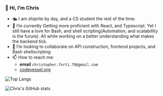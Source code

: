  
### 👋 Hi, I’m Chris
- 🛳️ I am shiprite by day, and a CS student the rest of the time.
- 🌱 I’m currently Getting more proficient with React, and Typescript. Yet I still have a love for Bash, and shell scripting(Automation, and scalabillity is the furure). All while working on a better understanding what makes the backend tick.
- 💞️ I’m looking to collaborate on API construction, frontend projects, and Bash shellscripting
- 📫 How to reach me:
  - **email** `christopher.forti.79@gmail.com`   
  - [codevessel.org](https://codevessel.org)


![Top Langs](https://github-readme-stats.vercel.app/api/top-langs/?username=ChrisForti&langs_count=6)   

![Chris's GitHub stats](https://github-readme-stats.vercel.app/api?username=ChrisForti&show_icons=true&theme=transparent)



<!---
ChrisForti/ChrisForti is a ✨ special ✨ repository because its `README.md` (this file) appears on your GitHub profile.
You can click the Preview link to take a look at your changes.
--->
